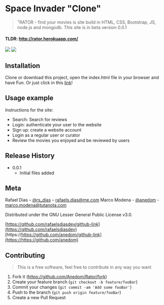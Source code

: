 # Space Invader "Clone"
> "RATOR - find your movies is site build in HTML, CSS, Bootstrap, JS, node.js and mongodb.
> This site is in beta version 0.0.1
#### TLDR: http://rator.herokuapp.com/

![](images/first-screen.png)
![](images/game-screen.png)

## Installation

Clone or download this project, open the index.html file in your browser and have Fun. Or just click in this [link](http://rator.herokuapp.com/)!

## Usage example

Instructions for the site:

* Search: Search for reviews
* Login: authenticate your user to the website
* Sign up: create a website account
* Login as a regular user or curator
* Review the movies you enjoyed and be reviewed by users

## Release History

* 0.0.1
    * Initial files added

## Meta

Rafael Dias – [@rs_dias](https://twitter.com/rs_dias) – rafaels.dias@me.com
Marco Modena - [@anedom](https://twitter.com/anedom) - marco.modena@tutanota.com

Distributed under the GNU Lesser General Public License v3.0.


[https://github.com/rafaelsdiasdev/github-link](https://github.com/rafaelsdiasdev)
[https://https://github.com/anedom/github-link](https://https://github.com/anedom)

## Contributing
>This is a free software, feel free to contribute in any way you want

1. Fork it (<https://github.com/Anedom/Rator/fork>)
2. Create your feature branch (`git checkout -b feature/fooBar`)
3. Commit your changes (`git commit -am 'Add some fooBar'`)
4. Push to the branch (`git push origin feature/fooBar`)
5. Create a new Pull Request
